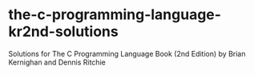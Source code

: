 # the-c-programming-language-kr2nd-solutions
Solutions for The C Programming Language Book (2nd Edition) by Brian Kernighan and Dennis Ritchie
